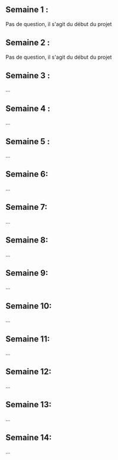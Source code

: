 ## Semaine 1 : 
Pas de question, il s'agit du début du projet

## Semaine 2 :
Pas de question, il s'agit du début du projet

## Semaine 3 :
...

## Semaine 4 :
...

## Semaine 5 :
...

## Semaine 6:
...

## Semaine 7:
...

## Semaine 8:
...

## Semaine 9:
...

## Semaine 10:
...

## Semaine 11:
...

## Semaine 12:
...

## Semaine 13:
...

## Semaine 14:
...